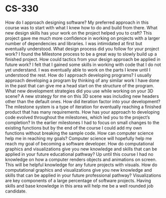 # CS-330
How do I approach designing software?
My preferred approach in this course was to start with what I knew how to do and build from there.
What new design skills has your work on the project helped you to craft?
This project gave me much more confidence in working on projects with a larger number of dependencies and libraries. I was intimidated at first but eventually understood.
What design process did you follow for your project work?
I found the Milestone process to be a great way to slowly build up a finished project.
How could tactics from your design approach be applied in future work?
I felt that I gained some skills in working with code that I do not yet understand. I was eventually able to work on the parts I knew until I understood the rest.
How do I approach developing programs?
I usually approach developing a program by thinking of any similar work I have done in the past that can give me a head start on the structure of the program.
What new development strategies did you use while working on your 3D scene?
A new strategy for me on this 3D scene was including new headers other than the default ones.
How did iteration factor into your development?
The milestone system is a type of iteration for eventually reaching a finished product that has many requirements.
How has your approach to developing code evolved throughout the milestones, which led you to the project’s completion?
In the earlier milestones I had to focus on small changes to the existing functions but by the end of the course I could add my own functions without breaking the sample code.
How can computer science help me in reaching my goals?
Computer science will hopefully help me reach my goal of becoming a software developer.
How do computational graphics and visualizations give you new knowledge and skills that can be applied in your future educational pathway?
Up until this course I had no knowledge on how a computer renders objects and animations on screen. This will be helpful knowledge for any future projects with visuals.
How do computational graphics and visualizations give you new knowledge and skills that can be applied in your future professional pathway?
Visualizations are key components of a large percentage of software projects. Having skills and base knowledge in this area will help me be a well rounded job candidate.
